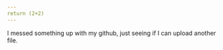 ```yaml
---
return (2+2)
---
```

I messed something up with my github, just seeing if I can upload another file.